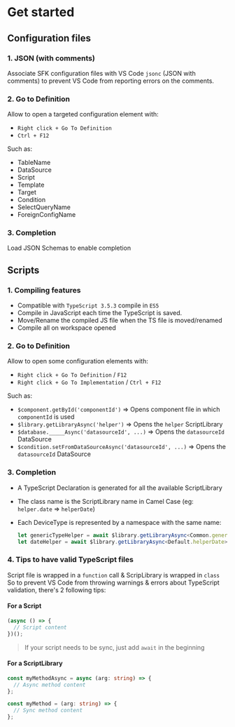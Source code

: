# Get started

## Configuration files

### 1. JSON (with comments)
Associate SFK configuration files with VS Code `jsonc` (JSON with comments) to prevent VS Code from reporting errors on the comments.

### 2. Go to Definition
Allow to open a targeted configuration element with:
- `Right click + Go To Definition`
- `Ctrl + F12`

Such as:
- TableName
- DataSource
- Script
- Template
- Target
- Condition
- SelectQueryName
- ForeignConfigName

### 3. Completion
Load JSON Schemas to enable completion

## Scripts

### 1. Compiling features
- Compatible with `TypeScript 3.5.3` compile in `ES5`
- Compile in JavaScript each time the TypeScript is saved.
- Move/Rename the compiled JS file when the TS file is moved/renamed
- Compile all on workspace opened

### 2. Go to Definition
Allow to open some configuration elements with:
- `Right click + Go To Definition` / `F12`
- `Right click + Go To Implementation` / `Ctrl + F12`

Such as:
- `$component.getById('componentId')` => Opens component file in which `componentId` is used
- `$library.getLibraryAsync('helper')` => Opens the `helper` ScriptLibrary
- `$database._____Async('datasourceId', ...)` => Opens the `datasourceId` DataSource
- `$condition.setFromDataSourceAsync('datasourceId', ...)` => Opens the `datasourceId` DataSource

### 3. Completion
- A TypeScript Declaration is generated for all the available ScriptLibrary
- The class name is the ScriptLibrary name in Camel Case (eg: `helper.date` => `helperDate`)
- Each DeviceType is represented by a namespace with the same name:  
  
  ```typescript
  let genericTypeHelper = await $library.getLibraryAsync<Common.genericType>('genericType');
  let dateHelper = await $library.getLibraryAsync<Default.helperDate>('helper.date');
  ```

### 4. Tips to have valid TypeScript files
Script file is wrapped in a `function` call & ScripLibrary is wrapped in `class`  
So to prevent VS Code from throwing warnings & errors about TypeScript validation, there's 2 following tips:

#### For a Script

```typescript
(async () => {
  // Script content
})();
```

> If your script needs to be sync, just add `await` in the beginning

#### For a ScriptLibrary

```typescript
const myMethodAsync = async (arg: string) => {
  // Async method content
};

const myMethod = (arg: string) => {
  // Sync method content
};
```
